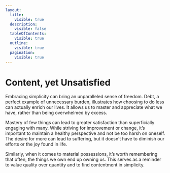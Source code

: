 ```yaml
---
layout:
  title:
    visible: true
  description:
    visible: false
  tableOfContents:
    visible: true
  outline:
    visible: true
  pagination:
    visible: true
---
```


# Content, yet Unsatisfied

Embracing simplicity can bring an unparalleled sense of freedom. Debt, a perfect example of unnecessary burden, illustrates how choosing to do less can actually enrich our lives. It allows us to master and appreciate what we have, rather than being overwhelmed by excess.

Mastery of few things can lead to greater satisfaction than superficially engaging with many. While striving for improvement or change, it’s important to maintain a healthy perspective and not be too harsh on oneself. The desire for more can lead to suffering, but it doesn’t have to diminish our efforts or the joy found in life.

Similarly, when it comes to material possessions, it’s worth remembering that often, the things we own end up owning us. This serves as a reminder to value quality over quantity and to find contentment in simplicity.
